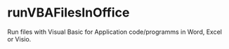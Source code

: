 # runVBAFilesInOffice


Run files with Visual Basic for Application code/programms in Word, Excel or Visio.

